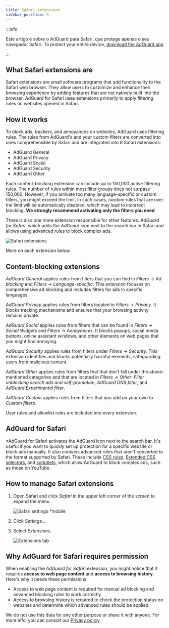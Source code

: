 ```yaml
---
title: Safari extensions
sidebar_position: 3
---
```


:::info

Este artigo é sobre o AdGuard para Safari, que protege apenas o seu navegador Safari. To protect your entire device, [download the AdGuard app](https://agrd.io/download-kb-adblock)

:::

## What Safari extensions are

Safari extensions are small software programs that add functionality to the Safari web browser. They allow users to customize and enhance their browsing experience by adding features that are not natively built into the browser. AdGuard for Safari uses extensions primarily to apply filtering rules on websites opened in Safari.

## How it works

To block ads, trackers, and annoyances on websites, AdGuard uses filtering rules. The rules from AdGuard's and your custom filters are converted into ones comprehensible by Safari and are integrated into 6 Safari extensions:

- AdGuard General
- AdGuard Privacy
- AdGuard Social
- AdGuard Security
- AdGuard Other

Each content-blocking extension can include up to 150,000 active filtering rules. The number of rules within most filter groups does not surpass 150,000. However, if you activate too many language-specific or custom filters, you might exceed the limit. In such cases, random rules that are over the limit will be automatically disabled, which may lead to incorrect blocking. **We strongly recommend activating only the filters you need**.

There is also one more extension responsible for other features: *AdGuard for Safari*, which adds the AdGuard icon next to the search bar in Safari and allows using advanced rules to block complex ads.

![Safari extensions](https://cdn.adtidy.org/content/kb/ad_blocker/safari/adguard-for-safari-icon1.png)

More on each extension below.

## Content-blocking extensions

*AdGuard General* applies rules from filters that you can find in *Filters* → *Ad blocking* and *Filters* → *Language-specific*. This extension focuses on comprehensive ad blocking and includes filters for ads in specific languages.

*AdGuard Privacy* applies rules from filters located in *Filters* → *Privacy*. It blocks tracking mechanisms and ensures that your browsing activity remains private.

*AdGuard Social* applies rules from filters that can be found in *Filters* → *Social Widgets* and *Filters* → *Annoyances*. It blocks popups, social media buttons, online assistant windows, and other elements on web pages that you might find annoying.

*AdGuard Security* applies rules from filters under *Filters* → *Security*. This extension identifies and blocks potentially harmful elements, safeguarding users from malicious content.

*AdGuard Other* applies rules from filters that that don't fall under the above-mentioned categories and that are located in *Filters* → *Other*: *Filter unblocking search ads and self-promotion*, *AdGuard DNS filter*, and *AdGuard Experimental filter*.

*AdGuard Custom* applies rules from filters that you add on your own to *Custom filters*.

User rules and allowlist rules are included into every extension.

## AdGuard for Safari

*AdGuard for Safari activates the AdGuard icon next to the search bar. It's useful if you want to quickly set up protection for a specific website or block ads manually. It also contains advanced rules that aren't converted to the format supported by Safari. These include [CSS rules](/general/ad-filtering/create-own-filters#cosmetic-css-rules), [Extended CSS selectors](/general/ad-filtering/create-own-filters#extended-css-selectors), and [scriptlets](/general/ad-filtering/create-own-filters#scriptlets), which allow AdGuard to block complex ads, such as those on YouTube.

## How to manage Safari extensions

1. Open Safari and click *Safari* in the upper left corner of the screen to expand the menu.

    ![Safari settings *mobile](https://cdn.adtidy.org/content/kb/ad_blocker/safari/adguard-for-safari-settings1.png)

1. Click *Settings...*

1. Select *Extensions*.

    ![Extensions tab](https://cdn.adtidy.org/content/kb/ad_blocker/safari/adguard-for-safari-extensions1.png)

## Why AdGuard for Safari requires permission

When enabling the *AdGuard for Safari* extension, you might notice that it requires **access to web page content** and **access to browsing history**. Here's why it needs these permissions:

- Access to web page content is required for manual ad blocking and advanced blocking rules to work correctly
- Access to browsing history is required to check the protection status on websites and determine which advanced rules should be applied

We do not use this data for any other purpose or share it with anyone. For more info, you can consult our [Privacy policy](https://adguard.com/privacy.html).

